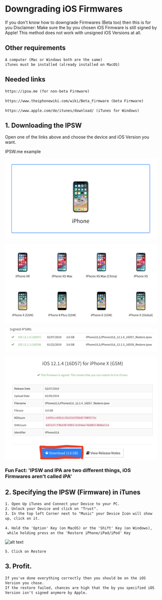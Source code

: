 # Downgrading iOS Firmwares

If you don't know how to downgrade Firmwares (Beta too) then this is for you
Disclaimer: Make sure the by you chosen iOS Firmware is still signed by Apple!
This method does not work with unsigned iOS Versions at all.

## Other requirements
```
A computer (Mac or Windows both are the same)
iTunes must be installed (already installed on MacOS)
```

## Needed links
```
https://ipsw.me (for non-beta Firmware)

https://www.theiphonewiki.com/wiki/Beta_Firmware (beta Firmware)

https://www.apple.com/de/itunes/download/ (iTunes for Windows)
```

## 1. Downloading the IPSW

Open one of the links above and choose the device and iOS Version you want.

IPSW.me example

![alt text](images/1.png)

![alt text](https://raw.githubusercontent.com/PwnedC99/Downgrading-iOS/master/images/2.png)

![alt text](https://raw.githubusercontent.com/PwnedC99/Downgrading-iOS/master/images/3.png)

![alt text](https://raw.githubusercontent.com/PwnedC99/Downgrading-iOS/master/images/4.png)


### Fun Fact: 'IPSW and IPA are two different things, iOS Firmwares aren't called iPA'

## 2. Specifying the IPSW (Firmware) in iTunes
```
1. Open Up iTunes and Connect your Device to your PC.
2. Unlock your Device and click on "Trust".
3. In the top left Corner next to "Music" your Device Icon will show up, click on it.

4. Hold the 'Option' Key (on MacOS) or the 'Shift' Key (on Windows),
 while holding press on the 'Restore iPhone/iPad/iPod' Key
```
![alt text](https://raw.githubusercontent.com/username/projectname/branch/path/to/img.png)
```
5. Click on Restore
```
## 3. Profit.
```
If you've done everything correctly then you should be on the iOS Version you chose.
If the restore failed, chances are high that the by you specified iOS Version isn't signed anymore by Apple.
```
